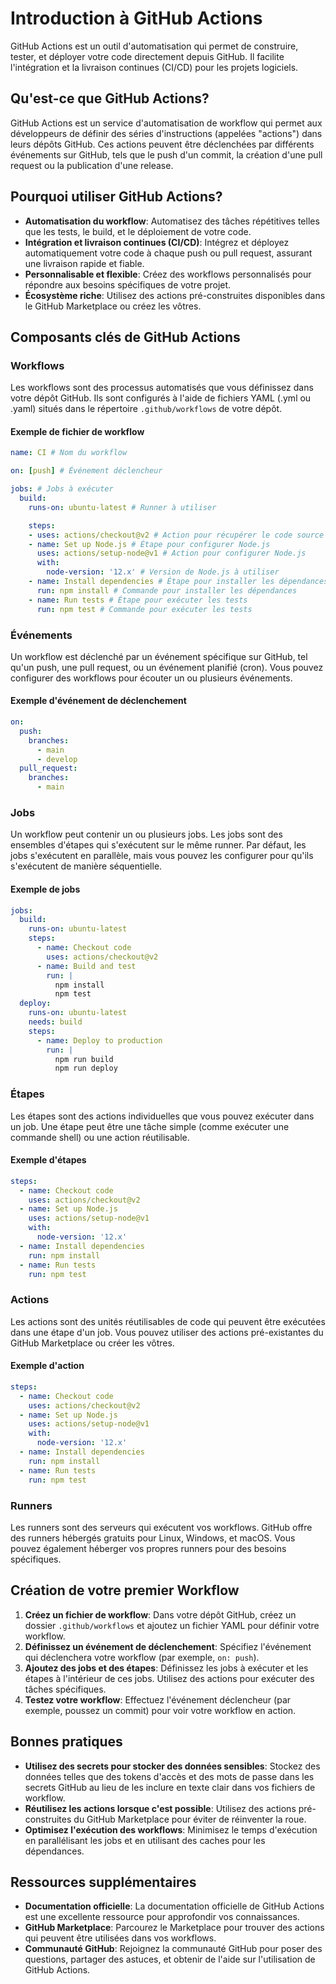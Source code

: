 # Introduction à GitHub Actions

GitHub Actions est un outil d'automatisation qui permet de construire, tester, et déployer votre code directement depuis GitHub. Il facilite l'intégration et la livraison continues (CI/CD) pour les projets logiciels.

## Qu'est-ce que GitHub Actions?

GitHub Actions est un service d'automatisation de workflow qui permet aux développeurs de définir des séries d'instructions (appelées "actions") dans leurs dépôts GitHub. Ces actions peuvent être déclenchées par différents événements sur GitHub, tels que le push d'un commit, la création d'une pull request ou la publication d'une release.

## Pourquoi utiliser GitHub Actions?

- **Automatisation du workflow**: Automatisez des tâches répétitives telles que les tests, le build, et le déploiement de votre code.
- **Intégration et livraison continues (CI/CD)**: Intégrez et déployez automatiquement votre code à chaque push ou pull request, assurant une livraison rapide et fiable.
- **Personnalisable et flexible**: Créez des workflows personnalisés pour répondre aux besoins spécifiques de votre projet.
- **Écosystème riche**: Utilisez des actions pré-construites disponibles dans le GitHub Marketplace ou créez les vôtres.

## Composants clés de GitHub Actions

### Workflows

Les workflows sont des processus automatisés que vous définissez dans votre dépôt GitHub. Ils sont configurés à l'aide de fichiers YAML (.yml ou .yaml) situés dans le répertoire `.github/workflows` de votre dépôt.

#### Exemple de fichier de workflow

```yaml
name: CI # Nom du workflow

on: [push] # Événement déclencheur

jobs: # Jobs à exécuter
  build:
    runs-on: ubuntu-latest # Runner à utiliser

    steps:
    - uses: actions/checkout@v2 # Action pour récupérer le code source
    - name: Set up Node.js # Étape pour configurer Node.js
      uses: actions/setup-node@v1 # Action pour configurer Node.js
      with:
        node-version: '12.x' # Version de Node.js à utiliser
    - name: Install dependencies # Étape pour installer les dépendances
      run: npm install # Commande pour installer les dépendances
    - name: Run tests # Étape pour exécuter les tests
      run: npm test # Commande pour exécuter les tests
```

### Événements

Un workflow est déclenché par un événement spécifique sur GitHub, tel qu'un push, une pull request, ou un événement planifié (cron). Vous pouvez configurer des workflows pour écouter un ou plusieurs événements.

#### Exemple d'événement de déclenchement

```yaml
on: 
  push:
    branches:
      - main
      - develop
  pull_request:
    branches:
      - main
```

### Jobs

Un workflow peut contenir un ou plusieurs jobs. Les jobs sont des ensembles d'étapes qui s'exécutent sur le même runner. Par défaut, les jobs s'exécutent en parallèle, mais vous pouvez les configurer pour qu'ils s'exécutent de manière séquentielle.

#### Exemple de jobs

```yaml
jobs:
  build:
    runs-on: ubuntu-latest
    steps:
      - name: Checkout code
        uses: actions/checkout@v2
      - name: Build and test
        run: |
          npm install
          npm test
  deploy:
    runs-on: ubuntu-latest
    needs: build
    steps:
      - name: Deploy to production
        run: |
          npm run build
          npm run deploy
```

### Étapes

Les étapes sont des actions individuelles que vous pouvez exécuter dans un job. Une étape peut être une tâche simple (comme exécuter une commande shell) ou une action réutilisable.

#### Exemple d'étapes

```yaml
steps:
  - name: Checkout code
    uses: actions/checkout@v2
  - name: Set up Node.js
    uses: actions/setup-node@v1
    with:
      node-version: '12.x'
  - name: Install dependencies
    run: npm install
  - name: Run tests
    run: npm test
```

### Actions

Les actions sont des unités réutilisables de code qui peuvent être exécutées dans une étape d'un job. Vous pouvez utiliser des actions pré-existantes du GitHub Marketplace ou créer les vôtres.

#### Exemple d'action

```yaml
steps:
  - name: Checkout code
    uses: actions/checkout@v2
  - name: Set up Node.js
    uses: actions/setup-node@v1
    with:
      node-version: '12.x'
  - name: Install dependencies
    run: npm install
  - name: Run tests
    run: npm test
```

### Runners

Les runners sont des serveurs qui exécutent vos workflows. GitHub offre des runners hébergés gratuits pour Linux, Windows, et macOS. Vous pouvez également héberger vos propres runners pour des besoins spécifiques.

## Création de votre premier Workflow

1. **Créez un fichier de workflow**: Dans votre dépôt GitHub, créez un dossier `.github/workflows` et ajoutez un fichier YAML pour définir votre workflow.
2. **Définissez un événement de déclenchement**: Spécifiez l'événement qui déclenchera votre workflow (par exemple, `on: push`).
3. **Ajoutez des jobs et des étapes**: Définissez les jobs à exécuter et les étapes à l'intérieur de ces jobs. Utilisez des actions pour exécuter des tâches spécifiques.
4. **Testez votre workflow**: Effectuez l'événement déclencheur (par exemple, poussez un commit) pour voir votre workflow en action.

## Bonnes pratiques

- **Utilisez des secrets pour stocker des données sensibles**: Stockez des données telles que des tokens d'accès et des mots de passe dans les secrets GitHub au lieu de les inclure en texte clair dans vos fichiers de workflow.
- **Réutilisez les actions lorsque c'est possible**: Utilisez des actions pré-construites du GitHub Marketplace pour éviter de réinventer la roue.
- **Optimisez l'exécution des workflows**: Minimisez le temps d'exécution en parallélisant les jobs et en utilisant des caches pour les dépendances.

## Ressources supplémentaires

- **Documentation officielle**: La documentation officielle de GitHub Actions est une excellente ressource pour approfondir vos connaissances.
- **GitHub Marketplace**: Parcourez le Marketplace pour trouver des actions qui peuvent être utilisées dans vos workflows.
- **Communauté GitHub**: Rejoignez la communauté GitHub pour poser des questions, partager des astuces, et obtenir de l'aide sur l'utilisation de GitHub Actions.